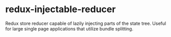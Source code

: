 # redux-injectable-reducer
Redux store reducer capable of lazily injecting parts of the state tree. Useful for large single page applications that utilize bundle splitting.
